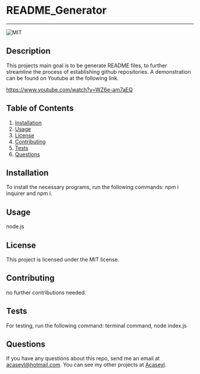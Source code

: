 # README_Generator
  ---
  ![MIT](https://img.shields.io/badge/license-MIT-green)
  ## Description
  This projects main goal is to be generate README files, to further streamline the process of establishing github repositories.
  A demonstration can be found on Youtube at the following link.
  
  https://www.youtube.com/watch?v=WZ6e-am7aEQ
  
  ## Table of Contents
  1. [Installation](#installation)
  2. [Usage](#usage)
  3. [License](#license)
  4. [Contributing](#contributing)
  5. [Tests](#tests)
  6. [Questions](#questions)
  ## Installation
  To install the necessary programs, run the following commands:
  npm i inquirer and npm i.
  ## Usage
  node.js
  ## License 
  This project is licensed under the MIT license.
  ## Contributing
  no further contributions needed.
  ## Tests
  For testing, run the following command:
  terminal command, node index.js
  ## Questions
  If you have any questions about this repo, send me an email at [acaseyl@hotmail.com](mailto:acaseyl@hotmail.com). You can see my other projects at [Acaseyl](https://www.github.com/Acaseyl).
